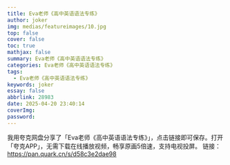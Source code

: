 ```yaml
---
title: Eva老师《高中英语语法专练》
author: joker
img: medias/featureimages/10.jpg
top: false
cover: false
toc: true
mathjax: false
summary: Eva老师《高中英语语法专练》
categories: Eva老师《高中英语语法专练》
tags:
  - Eva老师《高中英语语法专练》
keywords: joker
essay: false
abbrlink: 28983
date: 2025-04-20 23:40:14
coverImg:
password:
---
```


我用夸克网盘分享了「Eva老师《高中英语语法专练》」，点击链接即可保存。打开「夸克APP」，无需下载在线播放视频，畅享原画5倍速，支持电视投屏。
链接：https://pan.quark.cn/s/d58c3e2dae98
